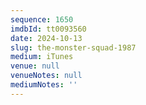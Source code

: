 ```yaml
---
sequence: 1650
imdbId: tt0093560
date: 2024-10-13
slug: the-monster-squad-1987
medium: iTunes
venue: null
venueNotes: null
mediumNotes: ''
---
```



